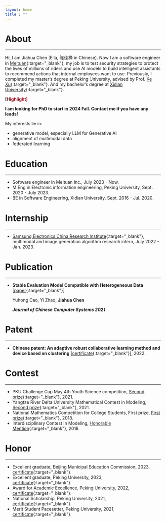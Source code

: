 ```yaml
---
layout: home
title : ""
---
```


# About
------
Hi, I am Jiahua Chen (Ella, 陈佳桦 in Chinese). Now I am a software engineer in [Meituan](https://en.wikipedia.org/wiki/Meituan){:target="_blank"}, my job is to test security strategies to protect the lives of millions of riders and use AI models to build intelligent assistants to recommend actions that internal employees want to use. Previously, I completed my master’s degree at Peking University, advised by Prof. [Ke Xu](https://www.cs.tsinghua.edu.cn/info/1126/3581.htm){:target="_blank"}. And my bachelor’s degree at [Xidian University](https://en.wikipedia.org/wiki/Xidian_University){:target="_blank"}.


<div style="color:#8B0012; style:left"><b>[Highlight]</b></div> 

**I am looking for PhD to start in 2024 Fall. Contact me if you have any leads!**

My interests lie in:
- generative model, especially LLM for Generative AI
- alignment of multimodal data
- federated learning
 
# Education
------
- Software engineer in Meituan  Inc., July 2023 - Now.
- M.Eng in Electronic information engineering, Peking University, Sept. 2020 - July 2023.
- BE in Software Engineering, Xidian University, Sept. 2016 - Jul. 2020.

# Internship
------
- [Samsung Electronics China Research Institute](https://research.samsung.com/src-b){:target="_blank"}, multimodal and image generation algorithm research intern, July 2022 - Jan. 2023. 

# Publication
------
- **Stable Evaluation Model Compatible with Heterogeneous Data** [[paper](assets/papers/Stable%20Evaluation%20Model%20Compatible%20with%20Heterogeneous%20Data.pdf){:target="_blank"}]

  Yuhong Cao, Yi Zhao, **Jiahua Chen**

   ***Journal of Chinese Computer Systems 2021***

# Patent
------
- **Chinese patent: An adaptive robust collaborative learning method and device based on clustering** [[certificate](assets/patents/一种基于聚类的自适应鲁棒协作学习方法和装置_YSE1224864-发明专利证书(签章).pdf){:target="_blank"}], 2022.

# Contest
------
- PKU Challenge Cup May 4th Youth Science competition, [Second prize](/assets/contests/2021_pku_challenge_cup_second.jpg){:target="_blank"}, 2021.
- Yangtze River Delta University Mathematical Contest in Modeling, [Second prize](/assets/contests/2021_yangtze_mathmodeling_second.jpg){:target="_blank"}, 2021.
- National Mathematics Competition for College Students, First prize, [First prize](/assets/contests/2018_math_contest_at_uni.jpg){:target="_blank"}, 2018.
- Interdisciplinary Contest In Modeling, [Honorable Mention](/assets/contests/2018_interdisc_at_uni.jpg){:target="_blank"}, 2018.

# Honor
------
- Excellent graduate, Beijing Municipal Education Commission, 2023, [certificate](/assets/honor/2023_excellent_graduate_beijing.jpg){:target="_blank"}.
- Excellent graduate, Peking University, 2023, [certificate](/assets/honor/2023_excellent_graduate_pku.jpg){:target="_blank"}.
- Award for Academic Excellence, Peking University, 2022, [certificate](/assets/honor/2021-2022_academic_excellent.jpg){:target="_blank"}.
- National Scholarship, Peking University, 2021, [certificate](/assets/honor/2021_national_scholarship.jpg){:target="_blank"}.
- Merit Student Pacesetter, Peking University, 2021, [certificate](/assets/honor/2021_merit_student_pacesetter.jpg){:target="_blank"}.
